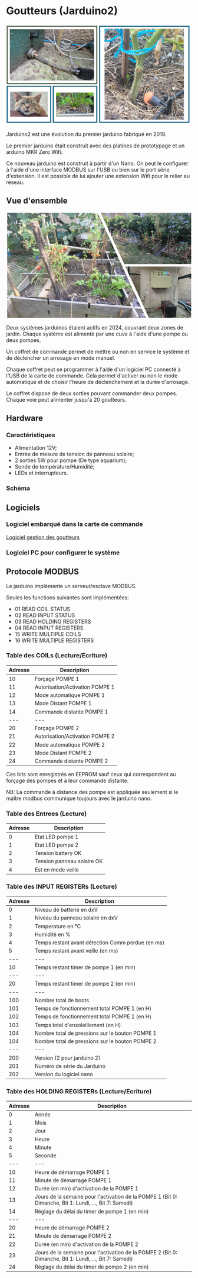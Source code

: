 # Goutteurs (Jarduino2)

![Goutteurs](./images/goutteurs.png)

Jarduino2 est une évolution du premier jarduino fabriqué en 2019.

Le premier jarduino était construit avec des platines de prototypage et un arduino MKR Zero Wifi.

Ce nouveau jarduino est construit à partir d'un Nano. On peut le configurer à l'aide d'une interface MODBUS sur l'USB ou bien sur le port série d'extension.
Il est possible de lui ajouter une extension Wifi pour le relier au réseau.

## Vue d'ensemble

![Goutteurs](./images/goutteurs2.png)

Deux systèmes jarduinos étaient actifs en 2024, couvrant deux zones de jardin.
Chaque système est alimenté par une cuve à l'aide d'une pompe ou deux pompes.

Un coffret de commande permet de mettre ou non en service le système et de déclencher un arrosage en mode manuel.

Chaque coffret peut se programmer à l'aide d'un logiciel PC connecté à l'USB de la carte de commande. Cela permet d'activer ou non le mode automatique et de choisir l'heure de déclenchement et la durée d'arrosage.

Le coffret dispose de deux sorties pouvant commander deux pompes. Chaque voie peut alimenter jusqu'à 20 goutteurs. 

## Hardware

### Caractéristiques

  - Alimentation 12V;
  - Entrée de mesure de tension de panneau solaire;
  - 2 sorties 5W pour pompe (De type aquarium);
  - Sonde de température/Humidité;
  - LEDs et interrupteurs.

### Schéma

## Logiciels

### Logiciel embarqué dans la carte de commande
[Logiciel gestion des goutteurs](./src)

### Logiciel PC pour configurer le système

## Protocole MODBUS

Le jarduino implémente un serveur/esclave MODBUS.

Seules les functions suivantes sont implémentées:

- 01 READ COIL STATUS
- 02 READ INPUT STATUS
- 03 READ HOLDING REGISTERS
- 04 READ INPUT REGISTERS
- 15 WRITE MULTIPLE COILS
- 16 WRITE MULTIPLE REGISTERS

### Table des COILs (Lecture/Ecriture)

Adresse | Description
--- | ---
10 | Forçage POMPE 1
11 | Autorisation/Activation POMPE 1
12 | Mode automatique POMPE 1
13 | Mode Distant POMPE 1
14 | Commande distante POMPE 1
--- | ---
20 | Forçage POMPE 2
21 | Autorisation/Activation POMPE 2
22 | Mode automatique POMPE 2
23 | Mode Distant POMPE 2
24 | Commande distante POMPE 2

Ces bits sont enregistrés en EEPROM sauf ceux qui correspondent au forçage des pompes et à leur commande distante.

NB: La commande à distance des pompe est appliquée seulement si le maître modbus communique toujours avec le jarduino nano.

### Table des Entrees (Lecture)

Adresse | Description
--- | ---
0 | Etat LED pompe 1
1 | Etat LED pompe 2
2 | Tension battery OK
3 | Tension panneau solaire OK
4 | Est en mode veille

### Table des INPUT REGISTERs (Lecture)

Adresse | Description
--- | ---
0 | Niveau de batterie en dxV
1 | Niveau du panneau solaire en dxV
2 | Temperature en °C
3 | Humidité en %
4 | Temps restant avant détection Comm perdue (en ms)
5 | Temps restant avant veille (en ms)
--- | ---
10 | Temps restant timer de pompe 1 (en min)
--- | ---
20 | Temps restant timer de pompe 2 (en min)
--- | ---
100 | Nombre total de boots
101 | Temps de fonctionnement total POMPE 1 (en H)
102 | Temps de fonctionnement total POMPE 1 (en H)
103 | Temps total d'ensoleillement (en H)
104 | Nombre total de pressions sur le bouton POMPE 1
104 | Nombre total de pressions sur le bouton POMPE 2
--- | ---
200 | Version (2 pour jarduino 2)
201 | Numéro de série du Jarduino
202 | Version du logiciel nano

### Table des HOLDING REGISTERs (Lecture/Ecriture)

Adresse | Description
--- | ---
0 | Année
1 | Mois
2 | Jour
3 | Heure
4 | Minute
5 | Seconde
--- | ---
10 | Heure de démarrage POMPE 1
11 | Minute de démarrage POMPE 1
12 | Durée (en min) d'activation de la POMPE 1
13 | Jours de la semaine pour l'activation de la POMPE 1 (Bit 0: Dimanche, Bit 1: Lundi, ..., Bit 7: Samedi)
14 | Réglage du délai du timer de pompe 1 (en min)
--- | ---
20 | Heure de démarrage POMPE 2
21 | Minute de démarrage POMPE 2
22 | Durée (en min) d'activation de la POMPE 2
23 | Jours de la semaine pour l'activation de la POMPE 2 (Bit 0: Dimanche, Bit 1: Lundi, ..., Bit 7: Samedi)
24 | Réglage du délai du timer de pompe 2 (en min)